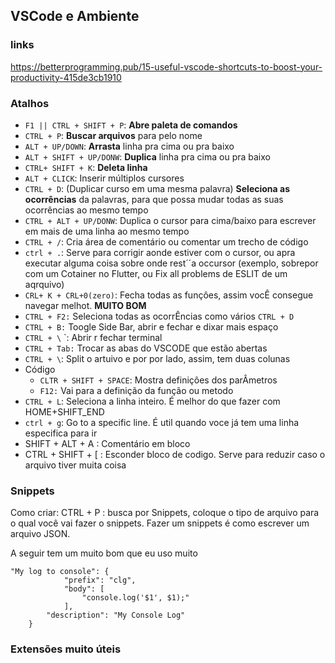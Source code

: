 
## VSCode e Ambiente

### links

https://betterprogramming.pub/15-useful-vscode-shortcuts-to-boost-your-productivity-415de3cb1910

### Atalhos

+ `F1 || CTRL + SHIFT + P`: **Abre paleta de comandos**
+ `CTRL + P`: **Buscar arquivos** para pelo nome
+ `ALT + UP/DOWN`: **Arrasta** linha pra cima ou pra baixo
+ `ALT + SHIFT + UP/DONW`: **Duplica** linha pra cima ou pra baixo
+ `CTRL+ SHIFT + K`: **Deleta linha**
+ `ALT + CLICK`: Inserir múltiplos cursores
+ `CTRL + D`: (Duplicar curso em uma mesma palavra) **Seleciona as ocorrências** da palavras, para que possa mudar todas as suas ocorrências ao mesmo tempo
+ `CTRL + ALT + UP/DONW`: Duplica o cursor para cima/baixo para escrever em mais de uma linha ao mesmo tempo
+ `CTRL + /`:  Cria área de comentário ou comentar um trecho de código
+ `ctrl + .`: Serve para corrigir aonde estiver com o cursor, ou apra executar alguma coisa sobre onde rest´´a occursor (exemplo, sobrepor com um Cotainer no Flutter, ou Fix all problems de ESLIT de um aqrquivo)
+ `CRL+ K + CRL+0(zero)`: Fecha todas as funçôes, assim vocÊ consegue navegar melhot. **MUITO BOM**
+ `CTRL + F2:` Seleciona todas as ocorrÊncias como vários  `CTRL + D`
+ `CTRL + B:` Toogle Side Bar, abrir e fechar e dixar mais espaço
+ `CTRL + \` `: Abrir r fechar terminal
+ `CTRL + Tab:` Trocar as abas do VSCODE que estão abertas
+ `CTRL + \`: Split o artuivo e por por lado, assim, tem duas colunas
+ Código
  + `CLTR + SHIFT + SPACE`: Mostra definiçôes dos parÂmetros
  + `F12:`  Vai para a definição da função ou metodo
+ `CTRL + L`: Seleciona a linha inteiro. É melhor do que fazer com HOME+SHIFT_END
+ `ctrl + g`: Go to a specific line. É util quando voce já tem uma linha especifica para ir
+ SHIFT + ALT + A : Comentário em bloco
+ CTRL + SHIFT + [ : Esconder bloco de codigo. Serve para reduzir caso o arquivo tiver muita coisa


### Snippets

Como criar: CTRL + P : busca por Snippets, coloque o tipo de arquivo para o qual você vai fazer o snippets. Fazer um snippets é como escrever um arquivo JSON. 

A seguir tem um muito bom que eu uso muito

````
"My log to console": {
			"prefix": "clg",
			"body": [
				"console.log('$1', $1);"
			],
		"description": "My Console Log"
	}
````

### Extensões muito úteis



```

```